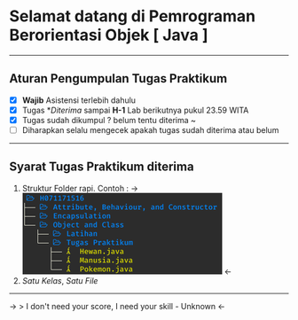 # Selamat datang di Pemrograman Berorientasi Objek [ Java ] 

*****

## Aturan Pengumpulan Tugas Praktikum
- [x] **Wajib** Asistensi terlebih dahulu
- [x] Tugas **Diterima* sampai **H-1** Lab berikutnya pukul 23.59 WITA
- [x] Tugas sudah dikumpul ? belum tentu diterima ~
- [ ] Diharapkan selalu mengecek apakah tugas sudah diterima atau belum

*****

## Syarat Tugas Praktikum diterima
1. Struktur Folder rapi. Contoh :
-> ![Struktur Folder](/images/struktur_folder.png) <-
2. *Satu Kelas*, *Satu File*

*****

-> > I don't need your score, I need your skill - Unknown <-
